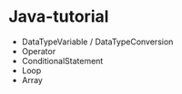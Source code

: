 # Java-tutorial
* DataTypeVariable / DataTypeConversion
* Operator
* ConditionalStatement
* Loop
* Array
